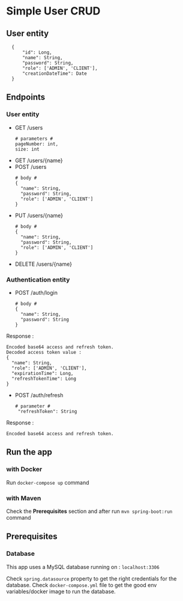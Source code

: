 # Simple User CRUD

## User entity
```
  {
      "id": Long,
      "name": String,
      "password": String,
      "role": ['ADMIN', 'CLIENT'],
      "creationDateTime": Date
  }
```


## Endpoints
### User entity
- GET /users
  ```
  # parameters #
  pageNumber: int,
  size: int
  ```
- GET /users/{name}
- POST /users
  ```
  # body #
  {
    "name": String,
    "password": String,
    "role": ['ADMIN', 'CLIENT']
  }
  ```
- PUT /users/{name}
  ```
  # body #
  {
    "name": String,
    "password": String,
    "role": ['ADMIN', 'CLIENT']
  }
  ```
- DELETE /users/{name}

### Authentication entity
- POST /auth/login
  ```
  # body #
  {
    "name": String,
    "password": String
  }
  ```
Response :
  ```
  Encoded base64 access and refresh token.
  Decoded access token value :
  {
    "name": String,
    "role": ['ADMIN', 'CLIENT'],
    "expirationTime": Long,
    "refreshTokenTime": Long
  }
  ```

- POST /auth/refresh
  ```
  # parameter #
   "refreshToken": String
  ```
Response :
  ```
  Encoded base64 access and refresh token.
  ```

## Run the app

### with Docker
Run `docker-compose up` command

### with Maven
Check the **Prerequisites** section and after run `mvn spring-boot:run` command

## Prerequisites

### Database
This app uses a MySQL database running on : `localhost:3306`

Check `spring.datasource` property to get the right credentials for the database.
Check `docker-compose.yml` file to get the good env variables/docker image to run the database.
